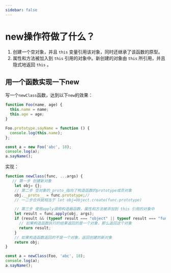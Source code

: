 ```yaml
---
sidebar: false
---
```

# new操作符做了什么？

1. 创建一个空对象，并且 `this` 变量引用该对象，同时还继承了该函数的原型。
2. 属性和方法被加入到 `this` 引用的对象中。新创建的对象由 `this` 所引用，并且隐式地返回 `this` 。

## 用一个函数实现一下new

写一个`newClass`函数，达到以下`new`的效果：
``` js
function Foo(name, age) {
  this.name = name;
  this.age = age;
}

Foo.prototype.sayName = function () {
  console.log(this.name);
};

const a = new Foo('abc', 18);
console.log(a);
a.sayName();

```

实现：

``` js
function newClass(func, ...args) {
   // 第一步 创建新对象
    let obj= {};
    // 第二步 空对象的_proto_指向了构造函数的prototype成员对象
    obj.__proto__ = func.prototype;//
    // 一二步合并就相当于 let obj=Object.create(func.prototype)

    // 第三步 使用apply调用构造器函数，属性和方法被添加到 this 引用的对象中
    let result = func.apply(obj, args);
    if (result && (typeof result === "object" || typeof result === "function")) {
      // 如果构造函数执行的结果返回的是一个对象，那么返回这个对象
      return result;
    }
    // 如果构造函数返回的不是一个对象，返回创建的新对象
    return obj;
}

const a = newClass(Foo, 'abc', 18);
console.log(a);
a.sayName();
```
